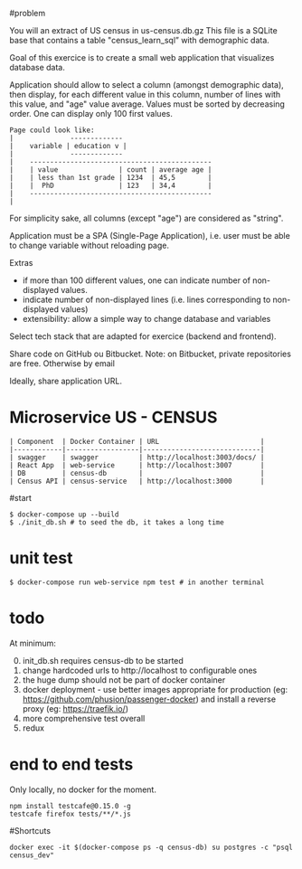#problem

You will an extract of US census in us-census.db.gz
This file is a SQLite base that contains a table "census_learn_sql” with demographic data.


Goal of this exercice is to create a small web application that visualizes database data.


Application should allow to select a column (amongst demographic data), then display, for each different value in this column, number of lines with this value, and "age" value average.
Values must be sorted by decreasing order. One can display only 100 first values.


    Page could look like:
    |              -------------
    |    variable | education v |
    |              -------------
    |    ---------------------------------------------
    |    | value               | count | average age |
    |    | less than 1st grade | 1234  | 45,5        |
    |    |  PhD                | 123   | 34,4        |
    |    ---------------------------------------------
    |

For simplicity sake, all columns (except "age") are considered as "string".

Application must be a SPA (Single-Page Application), i.e. user must be able to change variable without reloading page.

Extras
* if more than 100 different values, one can indicate number of non-displayed values.
* indicate number of non-displayed lines (i.e. lines corresponding to non-displayed values)
* extensibility: allow a simple way to change database and variables


Select tech stack that are adapted for exercice (backend and frontend).


Share code on GitHub ou Bitbucket.
Note: on Bitbucket, private repositories are free.
Otherwise by email


Ideally, share application URL.

# Microservice US - CENSUS

    | Component  | Docker Container | URL                         |
    |------------|------------------|-----------------------------|
    | swagger    | swagger          | http://localhost:3003/docs/ |
    | React App  | web-service      | http://localhost:3007       |
    | DB         | census-db        |                             |
    | Census API | census-service   | http://localhost:3000       |

#start

    $ docker-compose up --build
    $ ./init_db.sh # to seed the db, it takes a long time
# unit test     

    $ docker-compose run web-service npm test # in another terminal

# todo

At minimum: 

0. init_db.sh requires  census-db to be started
1. change hardcoded urls to http://localhost to configurable ones
2. the huge dump should not be part of docker container
3. docker deployment - use better images appropriate for production (eg: https://github.com/phusion/passenger-docker) and install a reverse proxy  (eg: https://traefik.io/)
4. more comprehensive test overall
5. redux

# end to end tests
Only locally, no docker for the moment.

    npm install testcafe@0.15.0 -g
    testcafe firefox tests/**/*.js
  
#Shortcuts

    docker exec -it $(docker-compose ps -q census-db) su postgres -c "psql census_dev"
